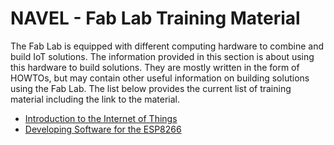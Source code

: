 # NAVEL - Fab Lab Training Material

The Fab Lab is equipped with different computing hardware to combine and build IoT solutions. The information provided in this section is about using this hardware to build solutions. They are mostly written in the form of HOWTOs, but may contain other useful information on building solutions using the Fab Lab. The list below provides the current list of training material including the link to the material.

- [Introduction to the Internet of Things](./Introduction-to-the-Internet-of-Things/)
- [Developing Software for the ESP8266](./Developing-Software-for-the-ESP8266/)

